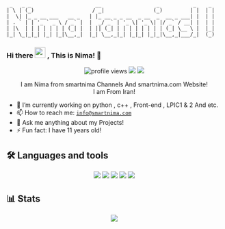 ```
 _   _ _                     __                  _           _    _ 
| \ | (_)                   / _|                (_)         | |  | |
|  \| |_ _ __ ___   __ _   | |_ __ _ _ __  _ __  _  __ _ ___| |  | |
| . ` | | '_ ` _ \ / _` |  |  _/ _` | '_ \| '_ \| |/ _` / __| |  | |
| |\  | | | | | | | (_| |  | || (_| | | | | | | | | (_| \__ \ |  |_|
|_| \_|_|_| |_| |_|\__,_|  |_| \__,_|_| |_|_| |_|_|\__,_|___/_|  (_)
```

### Hi there <img src="https://raw.githubusercontent.com/MartinHeinz/MartinHeinz/master/wave.gif" width="25px"> , This is Nima! :rocket:

<p align="center">
  <img src="https://gpvc.arturio.dev/nimafanniasl" alt="profile views"> <img src="https://img.shields.io/github/followers/nimafanniasl"> <a href="https://smartnima.com"><img src="https://img.shields.io/badge/-Check%20out%20my%20website-D50000"></a>
</p>
<p align="center">
I am Nima from smartnima Channels And smartnima.com Website! <br>
I am From Iran!
</p>


- 🔭 I’m currently working on python , c++ , Front-end , LPIC1 & 2 And etc.
- 📫 How to reach me: [`info@smartnima.com`](mailto:info@smartnima.com)
- 💬 Ask me anything about my Projects!
- ⚡ Fun fact: I have 11 years old!

## 🛠️ Languages and tools
<p align="center">
<a href="https://www.w3.org/html"><img src="https://img.icons8.com/color/48/000000/html-5--v1.png"/></a>
<a href="https://www.linux.org"><img src="https://img.icons8.com/color/48/000000/linux--v1.png"/></a>
<a href="https://www.python.org"><img src="https://img.icons8.com/color/48/000000/python--v1.png"/></a>
<a href="https://www.cplusplus.com/"><img src="https://img.icons8.com/color/48/000000/c-plus-plus-logo.png"/></a>
<a href="https://wordpress.org/"><img src="https://img.icons8.com/color/48/000000/wordpress.png"/></a>
 
## 📊 Stats
<p align="center">
<img src="https://github-readme-stats.vercel.app/api?username=nimafanniasl&count_private=true&include_all_commits=true&show_icons=true">
</p>
